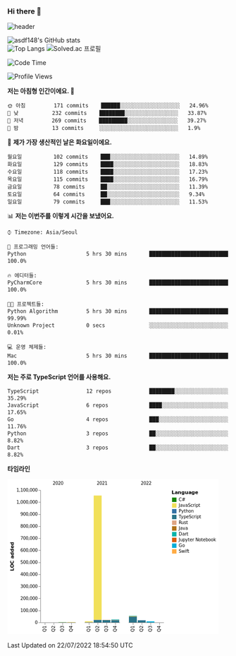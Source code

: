 ### Hi there 👋

![header](https://capsule-render.vercel.app/api?type=shark&color=gradient&height=300&section=header&text=asdf148&fontSize=90)

![asdf148's GitHub stats](https://github-readme-stats.vercel.app/api?username=asdf148&show_icons=true&theme=midnight-purple)<br>
![Top Langs](https://github-readme-stats.vercel.app/api/top-langs/?username=asdf148&layout=compact&theme=midnight-purple&langs_count=10)
![Solved.ac 프로필](http://mazassumnida.wtf/api/v2/generate_badge?boj=eldldk)

<!--
**asdf148/asdf148** is a ✨ _special_ ✨ repository because its `README.md` (this file) appears on your GitHub profile.

Here are some ideas to get you started:

- 🔭 I’m currently working on ...
- 🌱 I’m currently learning ...
- 👯 I’m looking to collaborate on ...
- 🤔 I’m looking for help with ...
- 💬 Ask me about ...
- 📫 How to reach me: ...
- 😄 Pronouns: ...
- ⚡ Fun fact: ...
-->

<!--START_SECTION:waka-->
![Code Time](http://img.shields.io/badge/Code%20Time-75%20hrs%2039%20mins-blue)

![Profile Views](http://img.shields.io/badge/Profile%20Views-0-blue)

**저는 아침형 인간이에요. 🐤** 

```text
🌞 아침         171 commits    ██████░░░░░░░░░░░░░░░░░░░   24.96% 
🌆 낮　         232 commits    ████████░░░░░░░░░░░░░░░░░   33.87% 
🌃 저녁         269 commits    █████████░░░░░░░░░░░░░░░░   39.27% 
🌙 밤　         13 commits     ░░░░░░░░░░░░░░░░░░░░░░░░░   1.9%

```
📅 **제가 가장 생산적인 날은 화요일이에요.** 

```text
월요일          102 commits    ███░░░░░░░░░░░░░░░░░░░░░░   14.89% 
화요일          129 commits    ████░░░░░░░░░░░░░░░░░░░░░   18.83% 
수요일          118 commits    ████░░░░░░░░░░░░░░░░░░░░░   17.23% 
목요일          115 commits    ████░░░░░░░░░░░░░░░░░░░░░   16.79% 
금요일          78 commits     ██░░░░░░░░░░░░░░░░░░░░░░░   11.39% 
토요일          64 commits     ██░░░░░░░░░░░░░░░░░░░░░░░   9.34% 
일요일          79 commits     ███░░░░░░░░░░░░░░░░░░░░░░   11.53%

```


📊 **저는 이번주를 이렇게 시간을 보냈어요.** 

```text
⌚︎ Timezone: Asia/Seoul

💬 프로그래밍 언어들: 
Python                   5 hrs 30 mins       █████████████████████████   100.0%

🔥 에디터들: 
PyCharmCore              5 hrs 30 mins       █████████████████████████   100.0%

🐱‍💻 프로젝트들: 
Python Algorithm         5 hrs 30 mins       █████████████████████████   99.99% 
Unknown Project          0 secs              ░░░░░░░░░░░░░░░░░░░░░░░░░   0.01%

💻 운영 체제들: 
Mac                      5 hrs 30 mins       █████████████████████████   100.0%

```

**저는 주로 TypeScript 언어를 사용해요.** 

```text
TypeScript               12 repos            ████████░░░░░░░░░░░░░░░░░   35.29% 
JavaScript               6 repos             ████░░░░░░░░░░░░░░░░░░░░░   17.65% 
Go                       4 repos             ███░░░░░░░░░░░░░░░░░░░░░░   11.76% 
Python                   3 repos             ██░░░░░░░░░░░░░░░░░░░░░░░   8.82% 
Dart                     3 repos             ██░░░░░░░░░░░░░░░░░░░░░░░   8.82%

```


**타임라인**

![Chart not found](https://raw.githubusercontent.com/asdf148/asdf148/main/charts/bar_graph.png) 


 Last Updated on 22/07/2022 18:54:50 UTC
<!--END_SECTION:waka-->
